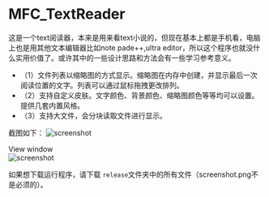 # MFC_TextReader


这是一个text阅读器，本来是用来看text小说的，但现在基本上都是手机看，电脑上也是用其他文本编辑器比如note pade++,ultra editor，所以这个程序也就没什么实用价值了。或许其中的一些设计思路和方法会有一些学习参考意义。  
* （1）文件列表以缩略图的方式显示。缩略图在内存中创建，并显示最后一次阅读位置的文字。列表可以通过鼠标拖拽更改排列。  
* （2）支持自定义皮肤。文字颜色、背景颜色、缩略图颜色等等均可以设置。提供几套内置风格。  
* （3）支持大文件，会分块读取文件进行显示。  



截图如下：
![screenshot](https://github.com/qiminixi/MFC_TextReader/blob/master/Reader/release/screenshot1.png)

View window  
![screenshot](https://github.com/qiminixi/MFC_TextReader/blob/master/Reader/release/screenshot2.png)

如果想下载运行程序，请下载 `release`文件夹中的所有文件（screenshot.png不是必须的）。   
